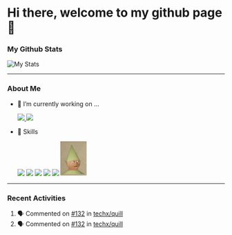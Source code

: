 # Hi there, welcome to my github page👋

### My Github Stats

![My Stats](https://github-readme-stats.vercel.app/api?username=ClemsonJames&show_icons=true&hide_border=true)

---

### About Me

- 🔭 I’m currently working on ...

  <a href="https://github.com/jaywcjlove/svgtofont">
    <img src="https://github-readme-stats.vercel.app/api/pin/?username=ClemsonJames&repo=LoLMinecraftMod" />
  </a>  <a href="https://github.com/jaywcjlove/svgtofont">
    <img src="https://github-readme-stats.vercel.app/api/pin/?username=CUHackers&repo=Kanban" />
  </a>

- 🌱 Skills

  <img src="https://cdn.jsdelivr.net/npm/programming-languages-logos/src/javascript/javascript.png" height="80">
  <img src="https://cdn.jsdelivr.net/npm/programming-languages-logos/src/python/python.png" height="80">
  <img src="https://cdn.jsdelivr.net/npm/programming-languages-logos/src/java/java.png" height="80">
  <img src="https://cdn.jsdelivr.net/npm/programming-languages-logos/src/c/c.png" height="80">
  <img src="https://cdn.jsdelivr.net/npm/programming-languages-logos/src/cpp/cpp.png" height="80">
  <img src="https://raw.githubusercontent.com/ClemsonJames/ClemsonJames/master/asset/dankmeme.png" height="80">

---

### Recent Activities
<!--START_SECTION:activity-->
1. 🗣 Commented on [#132](https://github.com//techx/quill/issues/132) in [techx/quill](https://github.com//techx/quill)
2. 🗣 Commented on [#132](https://github.com//techx/quill/issues/132) in [techx/quill](https://github.com//techx/quill)
<!--END_SECTION:activity-->
